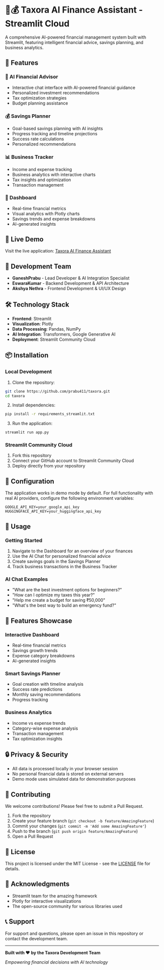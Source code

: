 # 🤖💰 Taxora AI Finance Assistant - Streamlit Cloud

A comprehensive AI-powered financial management system built with Streamlit, featuring intelligent financial advice, savings planning, and business analytics.

## 🌟 Features

### 💬 AI Financial Advisor
- Interactive chat interface with AI-powered financial guidance
- Personalized investment recommendations
- Tax optimization strategies
- Budget planning assistance

### 💰 Savings Planner
- Goal-based savings planning with AI insights
- Progress tracking and timeline projections
- Success rate calculations
- Personalized recommendations

### 📊 Business Tracker
- Income and expense tracking
- Business analytics with interactive charts
- Tax insights and optimization
- Transaction management

### 🎯 Dashboard
- Real-time financial metrics
- Visual analytics with Plotly charts
- Savings trends and expense breakdowns
- AI-generated insights

## 🚀 Live Demo

Visit the live application: [Taxora AI Finance Assistant](https://your-app-url.streamlit.app)

## 👥 Development Team

- **GaneshPrabu** - Lead Developer & AI Integration Specialist
- **EswaraKumar** - Backend Development & API Architecture  
- **Akshya Nethra** - Frontend Development & UI/UX Design

## 🛠️ Technology Stack

- **Frontend**: Streamlit
- **Visualization**: Plotly
- **Data Processing**: Pandas, NumPy
- **AI Integration**: Transformers, Google Generative AI
- **Deployment**: Streamlit Community Cloud

## 📦 Installation

### Local Development

1. Clone the repository:
```bash
git clone https://github.com/prabu411/taxora.git
cd taxora
```

2. Install dependencies:
```bash
pip install -r requirements_streamlit.txt
```

3. Run the application:
```bash
streamlit run app.py
```

### Streamlit Community Cloud

1. Fork this repository
2. Connect your GitHub account to Streamlit Community Cloud
3. Deploy directly from your repository

## 🔧 Configuration

The application works in demo mode by default. For full functionality with real AI providers, configure the following environment variables:

```env
GOOGLE_API_KEY=your_google_api_key
HUGGINGFACE_API_KEY=your_huggingface_api_key
```

## 📱 Usage

### Getting Started
1. Navigate to the Dashboard for an overview of your finances
2. Use the AI Chat for personalized financial advice
3. Create savings goals in the Savings Planner
4. Track business transactions in the Business Tracker

### AI Chat Examples
- "What are the best investment options for beginners?"
- "How can I optimize my taxes this year?"
- "Help me create a budget for saving ₹50,000"
- "What's the best way to build an emergency fund?"

## 🎨 Features Showcase

### Interactive Dashboard
- Real-time financial metrics
- Savings growth trends
- Expense category breakdowns
- AI-generated insights

### Smart Savings Planner
- Goal creation with timeline analysis
- Success rate predictions
- Monthly saving recommendations
- Progress tracking

### Business Analytics
- Income vs expense trends
- Category-wise expense analysis
- Transaction management
- Tax optimization insights

## 🔒 Privacy & Security

- All data is processed locally in your browser session
- No personal financial data is stored on external servers
- Demo mode uses simulated data for demonstration purposes

## 🤝 Contributing

We welcome contributions! Please feel free to submit a Pull Request.

1. Fork the repository
2. Create your feature branch (`git checkout -b feature/AmazingFeature`)
3. Commit your changes (`git commit -m 'Add some AmazingFeature'`)
4. Push to the branch (`git push origin feature/AmazingFeature`)
5. Open a Pull Request

## 📄 License

This project is licensed under the MIT License - see the [LICENSE](LICENSE) file for details.

## 🙏 Acknowledgments

- Streamlit team for the amazing framework
- Plotly for interactive visualizations
- The open-source community for various libraries used

## 📞 Support

For support and questions, please open an issue in this repository or contact the development team.

---

**Built with ❤️ by the Taxora Development Team**

*Empowering financial decisions with AI technology*
